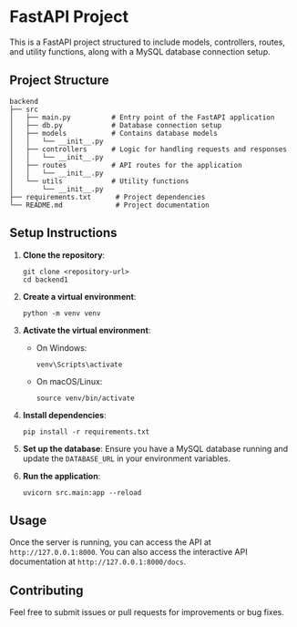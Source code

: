 # FastAPI Project

This is a FastAPI project structured to include models, controllers, routes, and utility functions, along with a MySQL database connection setup.

## Project Structure

```
backend
├── src
│   ├── main.py          # Entry point of the FastAPI application
│   ├── db.py            # Database connection setup
│   ├── models           # Contains database models
│   │   └── __init__.py
│   ├── controllers      # Logic for handling requests and responses
│   │   └── __init__.py
│   ├── routes           # API routes for the application
│   │   └── __init__.py
│   └── utils            # Utility functions
│       └── __init__.py
├── requirements.txt      # Project dependencies
└── README.md             # Project documentation
```

## Setup Instructions

1. **Clone the repository**:

   ```
   git clone <repository-url>
   cd backend1
   ```

2. **Create a virtual environment**:

   ```
   python -m venv venv
   ```

3. **Activate the virtual environment**:

   - On Windows:
     ```
     venv\Scripts\activate
     ```
   - On macOS/Linux:
     ```
     source venv/bin/activate
     ```

4. **Install dependencies**:

   ```
   pip install -r requirements.txt
   ```

5. **Set up the database**:
   Ensure you have a MySQL database running and update the `DATABASE_URL` in your environment variables.

6. **Run the application**:
   ```
   uvicorn src.main:app --reload
   ```

## Usage

Once the server is running, you can access the API at `http://127.0.0.1:8000`. You can also access the interactive API documentation at `http://127.0.0.1:8000/docs`.

## Contributing

Feel free to submit issues or pull requests for improvements or bug fixes.
